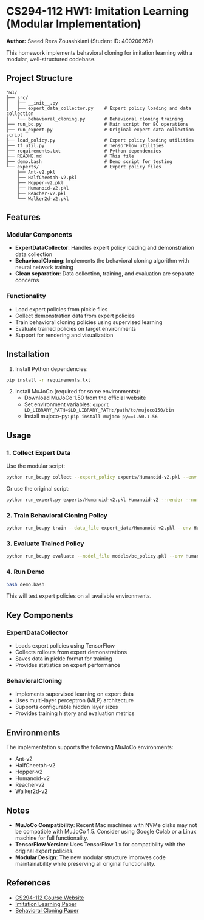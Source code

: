 # CS294-112 HW1: Imitation Learning (Modular Implementation)

**Author:** Saeed Reza Zouashkiani (Student ID: 400206262)

This homework implements behavioral cloning for imitation learning with a modular, well-structured codebase.

## Project Structure

```
hw1/
├── src/
│   ├── __init__.py
│   ├── expert_data_collector.py    # Expert policy loading and data collection
│   └── behavioral_cloning.py       # Behavioral cloning training
├── run_bc.py                       # Main script for BC operations
├── run_expert.py                   # Original expert data collection script
├── load_policy.py                  # Expert policy loading utilities
├── tf_util.py                      # TensorFlow utilities
├── requirements.txt                # Python dependencies
├── README.md                       # This file
├── demo.bash                       # Demo script for testing
└── experts/                        # Expert policy files
    ├── Ant-v2.pkl
    ├── HalfCheetah-v2.pkl
    ├── Hopper-v2.pkl
    ├── Humanoid-v2.pkl
    ├── Reacher-v2.pkl
    └── Walker2d-v2.pkl
```

## Features

### Modular Components

- **ExpertDataCollector**: Handles expert policy loading and demonstration data collection
- **BehavioralCloning**: Implements the behavioral cloning algorithm with neural network training
- **Clean separation**: Data collection, training, and evaluation are separate concerns

### Functionality

- Load expert policies from pickle files
- Collect demonstration data from expert policies
- Train behavioral cloning policies using supervised learning
- Evaluate trained policies on target environments
- Support for rendering and visualization

## Installation

1. Install Python dependencies:

```bash
pip install -r requirements.txt
```

2. Install MuJoCo (required for some environments):
   - Download MuJoCo 1.50 from the official website
   - Set environment variables: `export LD_LIBRARY_PATH=$LD_LIBRARY_PATH:/path/to/mujoco150/bin`
   - Install mujoco-py: `pip install mujoco-py==1.50.1.56`

## Usage

### 1. Collect Expert Data

Use the modular script:

```bash
python run_bc.py collect --expert_policy experts/Humanoid-v2.pkl --env Humanoid-v2 --num_rollouts 20 --render
```

Or use the original script:

```bash
python run_expert.py experts/Humanoid-v2.pkl Humanoid-v2 --render --num_rollouts 20
```

### 2. Train Behavioral Cloning Policy

```bash
python run_bc.py train --data_file expert_data/Humanoid-v2.pkl --env Humanoid-v2 --epochs 100 --batch_size 64
```

### 3. Evaluate Trained Policy

```bash
python run_bc.py evaluate --model_file models/bc_policy.pkl --env Humanoid-v2 --episodes 10 --render
```

### 4. Run Demo

```bash
bash demo.bash
```

This will test expert policies on all available environments.

## Key Components

### ExpertDataCollector

- Loads expert policies using TensorFlow
- Collects rollouts from expert demonstrations
- Saves data in pickle format for training
- Provides statistics on expert performance

### BehavioralCloning

- Implements supervised learning on expert data
- Uses multi-layer perceptron (MLP) architecture
- Supports configurable hidden layer sizes
- Provides training history and evaluation metrics

## Environments

The implementation supports the following MuJoCo environments:

- Ant-v2
- HalfCheetah-v2
- Hopper-v2
- Humanoid-v2
- Reacher-v2
- Walker2d-v2

## Notes

- **MuJoCo Compatibility**: Recent Mac machines with NVMe disks may not be compatible with MuJoCo 1.5. Consider using Google Colab or a Linux machine for full functionality.
- **TensorFlow Version**: Uses TensorFlow 1.x for compatibility with the original expert policies.
- **Modular Design**: The new modular structure improves code maintainability while preserving all original functionality.

## References

- [CS294-112 Course Website](http://rail.eecs.berkeley.edu/deeprlcourse/)
- [Imitation Learning Paper](https://arxiv.org/abs/1106.5327)
- [Behavioral Cloning Paper](https://www.ri.cmu.edu/pub_files/pub1/pomerleau_dean_1988_1/pomerleau_dean_1988_1.pdf)
